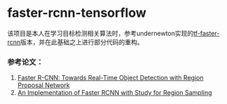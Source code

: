 # faster-rcnn-tensorflow

该项目是本人在学习目标检测相关算法时，参考undernewton实现的[tf-faster-rcnn](https://github.com/endernewton/tf-faster-rcnn)版本，并在此基础之上进行部分代码的重构。

### 参考论文：
1. [Faster R-CNN: Towards Real-Time Object Detection with Region Proposal Network](https://arxiv.org/abs/1506.01497.pdf)
2. [An Implementation of Faster RCNN with Study for Region Sampling](https://arxiv.org/abs/1702.02138.pdf)
